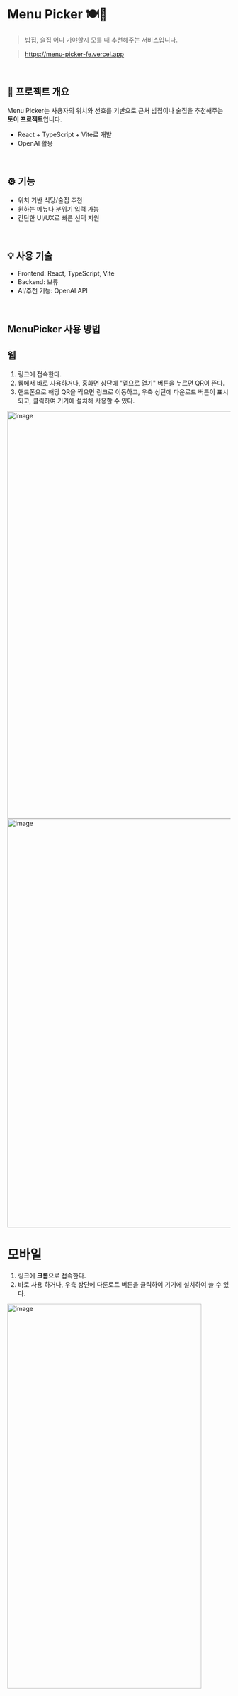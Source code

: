 # Menu Picker 🍽️🍺
> 밥집, 술집 어디 가야할지 모를 때 추천해주는 서비스입니다.

> https://menu-picker-fe.vercel.app
<br>

## 📝 프로젝트 개요
Menu Picker는 사용자의 위치와 선호를 기반으로 근처 밥집이나 술집을 추천해주는 **토이 프로젝트**입니다.  
- React + TypeScript + Vite로 개발  
- OpenAI 활용 

<br>

## ⚙️ 기능
- 위치 기반 식당/술집 추천
- 원하는 메뉴나 분위기 입력 가능
- 간단한 UI/UX로 빠른 선택 지원

<br>

## 💡 사용 기술
- Frontend: React, TypeScript, Vite  
- Backend: 보류
- AI/추천 기능: OpenAI API

<br>

## MenuPicker 사용 방법


## 웹
1. 링크에 접속한다.
2. 웹에서 바로 사용하거나, 홈화면 상단에 "앱으로 열기" 버튼을 누르면 QR이 뜬다.
3. 핸드폰으로 해당 QR을 찍으면 링크로 이동하고, 우측 상단에 다운로드 버튼이 표시되고, 클릭하여 기기에 설치해 사용할 수 있다.
<img width="1919" height="918" alt="image" src="https://github.com/user-attachments/assets/1db728dc-4698-4586-a884-4213a3f602f8" />
<img width="1920" height="921" alt="image" src="https://github.com/user-attachments/assets/c46fcd67-271a-441a-882d-fb0414b5a48e" />


# 모바일
1. 링크에 **크롬**으로 접속한다.
2. 바로 사용 하거나, 우측 상단에 다룬로트 버튼을 클릭하여 기기에 설치하여 쓸 수 있다.
<img width="438" height="867" alt="image" src="https://github.com/user-attachments/assets/17c6bdb2-dc14-4b21-8e57-37f9ee9b5aa1" />
